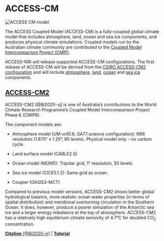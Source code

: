 #  ACCESS-CM  

<img src="../../../assets/model-config-logos/configurations-without-titles/access-cm.png" alt="ACCESS CM model" class="white-background with-border with-padding"></img>

The ACCESS Coupled Model (ACCESS-CM) is a fully-coupled global climate model that includes atmosphere, land, ocean and sea ice components, and produces physical climate simulations. Coupled models run by the Australian climate community are contributed to the
<a href = "https://www.wcrp-climate.org/wgcm-cmip" target="_blank"> Coupled Model Intercomparison Project (CMIP)</a>.
<br>

ACCESS-NRI will release supported ACCESS-CM configurations.  The first release of ACCESS-CM will be derived from the [CSIRO ACCESS-CM2 configuration](#access-cm2) and will include [atmosphere], [land], [ocean] and [sea ice] components.

## <div class="center-icons"> [ACCESS-CM2]  </div>

ACCESS-CM2 [@Bi2020-vj] is one of Australia’s contributions to the World Climate Research Programme’s Coupled Model Intercomparison Project Phase 6 (CMIP6).

The component models are:

- Atmosphere model (UM vn10.6, GA7.1 science configuration): N96 resolution (1.875° x 1.25°, 85 levels). Physical model only – no carbon cycle.

- Land surface model (CABLE2.5)

- Ocean model (MOM5): Tripolar grid, 1° resolution, 50 levels.

- Sea ice model (CICE5.1.2): Same grid as ocean.

- Coupler (OASIS3-MCT)

Compared to previous model versions, ACCESS-CM2 shows better global hydrological balance, more realistic ocean water properties (in terms of spatial distribution) and meridional overturning circulation in the Southern Ocean. It does, however, produce a poorer simulation of the Antarctic sea ice and a larger energy imbalance at the top of atmosphere. ACCESS-CM2 has a relatively high equilibrium climate sensivity of 4.7°C for doubled CO<sub>2</sub> concentration.

[**Citation** [@Bi2020-vj]][ACCESS-CM2-cite] |
[**Tutorial**][ACCESS-CM2-tute]

[atmosphere]: ../model_components/atmosphere.md
[land]: ../model_components/land.md
[ocean]: ../model_components/ocean.md
[sea ice]: ../model_components/sea-ice.md

[ACCESS-CM2]: https://research.csiro.au/access/about/cm2/
[ACCESS-CM2-cite]: https://www.publish.csiro.au/es/ES19040
[ACCESS-CM2-tute]: https://nespclimate.com.au/wp-content/uploads/2020/10/Instruction-document-Getting_started_with_ACCESS.pdf

<!-- {% include "call_contribute.md" %} -->
